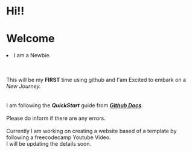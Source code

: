 # Hi!!


<h1>Welcome</h1>
<li>I am a Newbie.</li>
<br>
<br>

This will be my **FIRST** time using github and I'am Excited to embark on a *New Journey.*  
<br>
<br>
I am following the ***QuickStart*** guide from [***Github Docs***](https://docs.github.com/en/get-started/quickstart/hello-world).
<br>
<br>
Please do inform if there are any errors.
<br>
<br>
Currently I am working on creating a website based of a template by following a freecodecamp Youtube Video.<br>
I will be updating the details soon.
